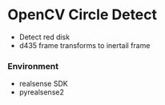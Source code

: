 # OpenCV Circle Detect
- Detect red disk
- d435 frame transforms to inertail frame

### Environment
- realsense SDK
- pyrealsense2
